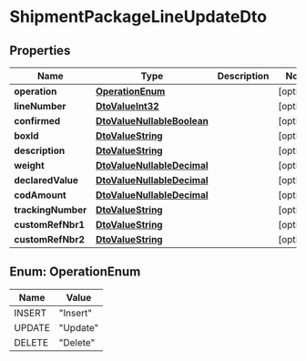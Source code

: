 
# ShipmentPackageLineUpdateDto

## Properties
Name | Type | Description | Notes
------------ | ------------- | ------------- | -------------
**operation** | [**OperationEnum**](#OperationEnum) |  |  [optional]
**lineNumber** | [**DtoValueInt32**](DtoValueInt32.md) |  |  [optional]
**confirmed** | [**DtoValueNullableBoolean**](DtoValueNullableBoolean.md) |  |  [optional]
**boxId** | [**DtoValueString**](DtoValueString.md) |  |  [optional]
**description** | [**DtoValueString**](DtoValueString.md) |  |  [optional]
**weight** | [**DtoValueNullableDecimal**](DtoValueNullableDecimal.md) |  |  [optional]
**declaredValue** | [**DtoValueNullableDecimal**](DtoValueNullableDecimal.md) |  |  [optional]
**codAmount** | [**DtoValueNullableDecimal**](DtoValueNullableDecimal.md) |  |  [optional]
**trackingNumber** | [**DtoValueString**](DtoValueString.md) |  |  [optional]
**customRefNbr1** | [**DtoValueString**](DtoValueString.md) |  |  [optional]
**customRefNbr2** | [**DtoValueString**](DtoValueString.md) |  |  [optional]


<a name="OperationEnum"></a>
## Enum: OperationEnum
Name | Value
---- | -----
INSERT | &quot;Insert&quot;
UPDATE | &quot;Update&quot;
DELETE | &quot;Delete&quot;



